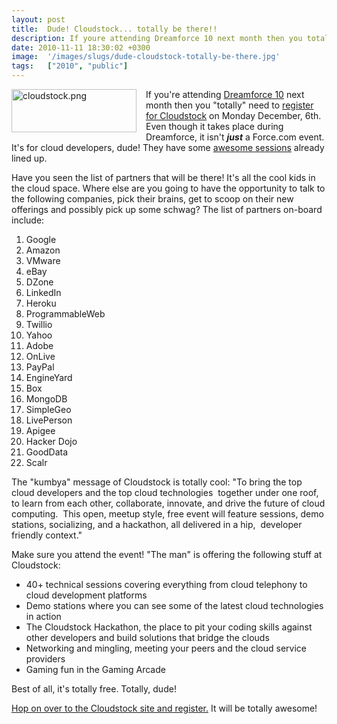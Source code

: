 ```yaml
---
layout: post
title:  Dude! Cloudstock... totally be there!!
description: If youre attending Dreamforce 10 next month then you totally need to register for Cloudstock on Monday December, 6th. Even though it takes place during Dreamforce, it isnt just  a Force.com event. Its for cloud developers, dude! They have some awesome sessions already lined up. Have you seen the list of partners that will be there! Its all the cool kids in the cloud space. Where else are you going to have the opportunity to talk to the following companies, pick their brains, get to scoop on thei
date: 2010-11-11 18:30:02 +0300
image:  '/images/slugs/dude-cloudstock-totally-be-there.jpg'
tags:   ["2010", "public"]
---
```

<p><img style="float: left;padding-right: 15px" title="cloudstock.png" src="http://res.cloudinary.com/blog-jeffdouglas-com/image/upload/v1401029482/evbsc3ttaj8yhw92wyqh.png" border="0" alt="cloudstock.png" width="200" height="69" /></p>
<p>If you're attending <a href="http://www.salesforce.com/dreamforce/DF10/home/">Dreamforce 10</a> next month then you "totally" need to <a href="http://www.cloudstockevent.com/">register for Cloudstock</a> on Monday December, 6th. Even though it takes place during Dreamforce, it isn't <em><strong>just</strong></em> a Force.com event. It's for cloud developers, dude! They have some <a href="http://www.cloudstockevent.com/sessions">awesome sessions</a> already lined up.</p>
<p>Have you seen the list of partners that will be there! It's all the cool kids in the cloud space. Where else are you going to have the opportunity to talk to the following companies, pick their brains, get to scoop on their new offerings and possibly pick up some schwag? The list of partners on-board include:</p>
<ol>
<li>Google</li>
<li>Amazon</li>
<li>VMware</li>
<li>eBay</li>
<li>DZone</li>
<li>LinkedIn</li>
<li>Heroku</li>
<li>ProgrammableWeb</li>
<li>Twillio</li>
<li>Yahoo</li>
<li>Adobe</li>
<li>OnLive</li>
<li>PayPal</li>
<li>EngineYard </li>
<li>Box</li>
<li>MongoDB</li>
<li>SimpleGeo</li>
<li>LivePerson</li>
<li>Apigee</li>
<li>Hacker Dojo</li>
<li>GoodData</li>
<li>Scalr</li>
</ol>
<p>The "kumbya" message of Cloudstock is totally cool: "To bring the top cloud developers and the top cloud technologies  together under one roof, to learn from each other, collaborate, innovate, and drive the future of cloud computing.  This open, meetup style, free event will feature sessions, demo stations, socializing, and a hackathon, all delivered in a hip,  developer friendly context."</p>
<p>
<p>﻿Make sure you attend the event! "The man" is offering the following stuff at Cloudstock:</p>
<ul>
<li>40+ technical sessions covering everything from cloud telephony to cloud development platforms</li>
<li>Demo stations where you can see some of the latest cloud technologies in action</li>
<li>The Cloudstock Hackathon, the place to pit your coding skills against other developers and build solutions that bridge the clouds</li>
<li>Networking and mingling, meeting your peers and the cloud service providers</li>
<li>Gaming fun in the Gaming Arcade</li>
</ul>
<p>﻿Best of all, it's totally free. Totally, dude!</p>
<p><a href="http://www.cloudstockevent.com/">Hop on over to the Cloudstock site and register.</a> It will be totally awesome!</p>
</p>
